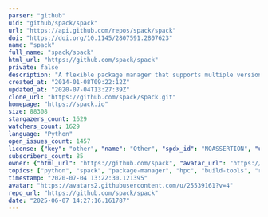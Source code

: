 ```yaml
---
parser: "github"
uid: "github/spack/spack"
url: "https://api.github.com/repos/spack/spack"
doi: "https://doi.org/10.1145/2807591.2807623"
name: "spack"
full_name: "spack/spack"
html_url: "https://github.com/spack/spack"
private: false
description: "A flexible package manager that supports multiple versions, configurations, platforms, and compilers."
created_at: "2014-01-08T09:22:12Z"
updated_at: "2020-07-04T13:27:39Z"
clone_url: "https://github.com/spack/spack.git"
homepage: "https://spack.io"
size: 88308
stargazers_count: 1629
watchers_count: 1629
language: "Python"
open_issues_count: 1457
license: {"key": "other", "name": "Other", "spdx_id": "NOASSERTION", "url": null, "node_id": "MDc6TGljZW5zZTA="}
subscribers_count: 85
owner: {"html_url": "https://github.com/spack", "avatar_url": "https://avatars2.githubusercontent.com/u/25539161?v=4", "login": "spack", "type": "Organization"}
topics: ["python", "spack", "package-manager", "hpc", "build-tools", "radiuss", "macos", "scientific-computing", "linux"]
timestamp: "2020-07-04 13:22:30.121395"
avatar: "https://avatars2.githubusercontent.com/u/25539161?v=4"
repo_url: "https://github.com/spack/spack"
date: "2025-06-07 14:27:16.161787"
---
```

